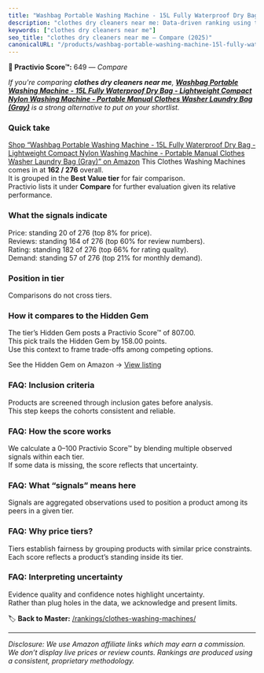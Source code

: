 ```yaml
---
title: "Washbag Portable Washing Machine - 15L Fully Waterproof Dry Bag - Lightweight Compact Nylon Washing Machine - Portable Manual Clothes Washer Laundry Bag (Gray)"
description: "clothes dry cleaners near me: Data-driven ranking using the Practivio Score™. Positioned by quality, value, demand, findability, momentum."
keywords: ["clothes dry cleaners near me"]
seo_title: "clothes dry cleaners near me — Compare (2025)"
canonicalURL: "/products/washbag-portable-washing-machine-15l-fully-waterproof-dry-bag-lightweight-compact-nylon-washing-machine-portable-manual-clothes-washer-laundry-bag-gray-B0DB644MZ6/"
---
```


**🛒 Practivio Score™:** 649 — _Compare_


*If you're comparing **clothes dry cleaners near me**, **[Washbag Portable Washing Machine - 15L Fully Waterproof Dry Bag - Lightweight Compact Nylon Washing Machine - Portable Manual Clothes Washer Laundry Bag (Gray)](https://www.amazon.com/dp/B0DB644MZ6?tag=practivio-20)** is a strong alternative to put on your shortlist.*
### Quick take
[Shop “Washbag Portable Washing Machine - 15L Fully Waterproof Dry Bag - Lightweight Compact Nylon Washing Machine - Portable Manual Clothes Washer Laundry Bag (Gray)” on Amazon](https://www.amazon.com/dp/B0DB644MZ6?tag=practivio-20)
This Clothes Washing Machines comes in at **162 / 276** overall.  
It is grouped in the **Best Value tier** for fair comparison.  
Practivio lists it under **Compare** for further evaluation given its relative performance.

### What the signals indicate
Price: standing 20 of 276 (top 8% for price).  
Reviews: standing 164 of 276 (top 60% for review numbers).  
Rating: standing 182 of 276 (top 66% for rating quality).  
Demand: standing 57 of 276 (top 21% for monthly demand).

### Position in tier
Comparisons do not cross tiers.

### How it compares to the Hidden Gem
The tier’s Hidden Gem posts a Practivio Score™ of 807.00.  
This pick trails the Hidden Gem by 158.00 points.  
Use this context to frame trade-offs among competing options.  

See the Hidden Gem on Amazon → [View listing](https://www.amazon.com/dp/B01N68XF0O?tag=practivio-20)

### FAQ: Inclusion criteria
Products are screened through inclusion gates before analysis.  
This step keeps the cohorts consistent and reliable.

### FAQ: How the score works
We calculate a 0–100 Practivio Score™ by blending multiple observed signals within each tier.  
If some data is missing, the score reflects that uncertainty.

### FAQ: What “signals” means here
Signals are aggregated observations used to position a product among its peers in a given tier.

### FAQ: Why price tiers?
Tiers establish fairness by grouping products with similar price constraints.  
Each score reflects a product’s standing inside its tier.

### FAQ: Interpreting uncertainty
Evidence quality and confidence notes highlight uncertainty.  
Rather than plug holes in the data, we acknowledge and present limits.

<!-- Missing template for Compare/CompareWithinPriceClass -->


🏷️ **Back to Master:** [/rankings/clothes-washing-machines/](/rankings/clothes-washing-machines/)

---
_Disclosure: We use Amazon affiliate links which may earn a commission. We don’t display live prices or review counts. Rankings are produced using a consistent, proprietary methodology._
